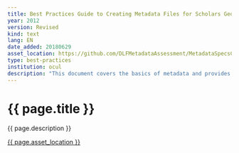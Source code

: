 ```yaml
---
title: Best Practices Guide to Creating Metadata Files for Scholars GeoPortal
year: 2012
version: Revised
kind: text
lang: EN
date_added: 20180629
asset_location: https://github.com/DLFMetadataAssessment/MetadataSpecsClearinghouse/blob/master/assets/data/Best_Practices_Guide_Subset_120301_LH.docx
type: best-practices
institution: ocul
description: "This document covers the basics of metadata and provides a set of detailed guidelines for creating metadata in compliance with the NAP: ISO 19115:2003 version 2009."
---
```


<h1>{{ page.title }}</h1>

{{ page.description }}

<a href="{{ page.asset_location }}">{{ page.asset_location }}</a>